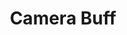 ---
title: "Camera Buff"
year: 1979
rating: 4.5
stars: "★★★★½"
rewatched: false
permalink: "camera-buff"
watched_on: 2023-06-25
---
